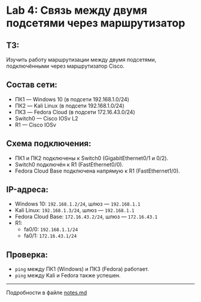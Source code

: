 # Lab 4: Связь между двумя подсетями через маршрутизатор

## ТЗ:
Изучить работу маршрутизации между двумя подсетями, подключёнными через маршрутизатор Cisco.

## Состав сети:
- ПК1 — Windows 10 (в подсети 192.168.1.0/24)
- ПК2 — Kali Linux (в подсети 192.168.1.0/24)
- ПК3 — Fedora Cloud (в подсети 172.16.43.0/24)
- Switch0 — Cisco IOSv L2
- R1 — Cisco IOSv

## Схема подключения:
- ПК1 и ПК2 подключены к Switch0 (GigabitEthernet0/1 и 0/2).
- Switch0 подключён к R1 (FastEthernet0/0).
- Fedora Cloud Base подключена напрямую к R1 (FastEthernet1/0).

## IP-адреса:
- Windows 10: `192.168.1.2/24`, шлюз — `192.168.1.1`
- Kali Linux: `192.168.1.3/24`, шлюз — `192.168.1.1`
- Fedora Cloud Base: `172.16.43.2/24`, шлюз — `172.16.43.1`
- R1:
  - fa0/0: `192.168.1.1/24`
  - fa0/1: `172.16.43.1/24`

## Проверка:
- `ping` между ПК1 (Windows) и ПК3 (Fedora) работает.
- `ping` между Kali и Fedora также успешен.

---

Подробности в файле [notes.md](./notes.md)
